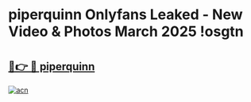 # piperquinn Onlyfans Leaked - New Video & Photos March 2025 !osgtn

# <h2><a href="https://poevmv.iuczelnia.edu.pl?title=piperquinn&ref=osgtn">🔗👉 🔴 piperquinn</a></h2>

[![acn](https://github.com/user-attachments/assets/0f9c940e-d8b0-45ae-aac7-cd30a18b3e1c)](https://poevmv.iuczelnia.edu.pl?title=piperquinn&ref=osgtn)

